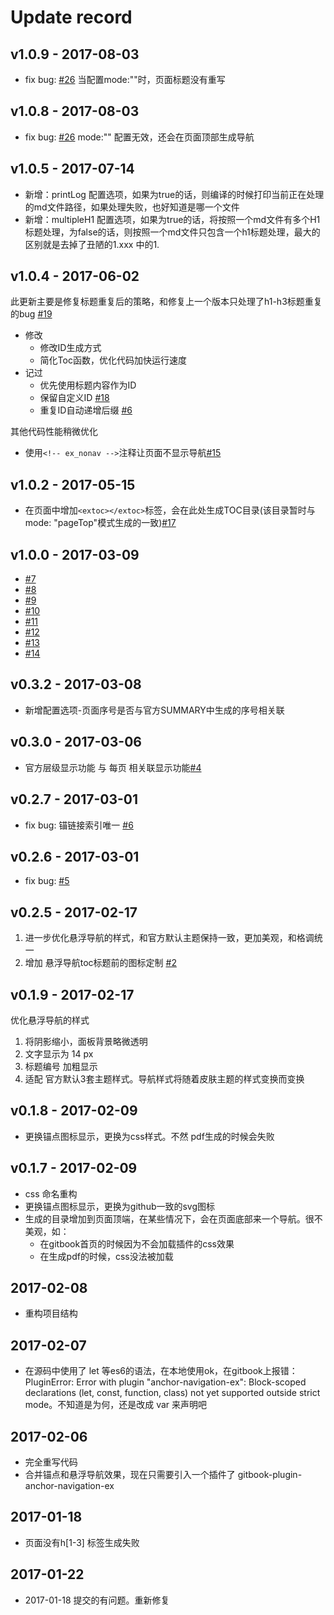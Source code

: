 # Update record






























<extoc></extoc>

## v1.0.9 - 2017-08-03
- fix bug: [#26](https://github.com/zq99299/gitbook-plugin-anchor-navigation-ex/pull/26) 当配置mode:""时，页面标题没有重写

## v1.0.8 - 2017-08-03
- fix bug: [#26](https://github.com/zq99299/gitbook-plugin-anchor-navigation-ex/pull/26) mode:"" 配置无效，还会在页面顶部生成导航

## v1.0.5 - 2017-07-14
- 新增：printLog 配置选项，如果为true的话，则编译的时候打印当前正在处理的md文件路径，如果处理失败，也好知道是哪一个文件
- 新增：multipleH1 配置选项，如果为true的话，将按照一个md文件有多个H1标题处理，为false的话，则按照一个md文件只包含一个h1标题处理，最大的区别就是去掉了丑陋的1.xxx 中的1.

## v1.0.4 - 2017-06-02
此更新主要是修复标题重复后的策略，和修复上一个版本只处理了h1-h3标题重复的bug [#19](https://github.com/zq99299/gitbook-plugin-anchor-navigation-ex/pull/19)
- 修改
    - 修改ID生成方式
    - 简化Toc函数，优化代码加快运行速度
- 记过
    - 优先使用标题内容作为ID
    - 保留自定义ID [#18](https://github.com/zq99299/gitbook-plugin-anchor-navigation-ex/pull/18)
    - 重复ID自动递增后缀 [#6](https://github.com/zq99299/gitbook-plugin-anchor-navigation-ex/pull/6)

其他代码性能稍微优化
- 使用`<!-- ex_nonav -->`注释让页面不显示导航[#15](https://github.com/zq99299/gitbook-plugin-anchor-navigation-ex/pull/15)

## v1.0.2 - 2017-05-15
- 在页面中增加`<extoc></extoc>`标签，会在此处生成TOC目录(该目录暂时与mode: "pageTop"模式生成的一致)[#17](https://github.com/zq99299/gitbook-plugin-anchor-navigation-ex/pull/17)
 

## v1.0.0 - 2017-03-09
- [#7](https://github.com/zq99299/gitbook-plugin-anchor-navigation-ex/pull/7)
- [#8](https://github.com/zq99299/gitbook-plugin-anchor-navigation-ex/pull/8)
- [#9](https://github.com/zq99299/gitbook-plugin-anchor-navigation-ex/pull/9)
- [#10](https://github.com/zq99299/gitbook-plugin-anchor-navigation-ex/pull/10)
- [#11](https://github.com/zq99299/gitbook-plugin-anchor-navigation-ex/pull/11)
- [#12](https://github.com/zq99299/gitbook-plugin-anchor-navigation-ex/pull/12)
- [#13](https://github.com/zq99299/gitbook-plugin-anchor-navigation-ex/pull/13)
- [#14](https://github.com/zq99299/gitbook-plugin-anchor-navigation-ex/pull/14)

## v0.3.2 - 2017-03-08
- 新增配置选项-页面序号是否与官方SUMMARY中生成的序号相关联

## v0.3.0 - 2017-03-06
- 官方层级显示功能 与  每页 相关联显示功能[#4](https://github.com/zq99299/gitbook-plugin-anchor-navigation-ex/pull/4)


## v0.2.7 - 2017-03-01
- fix bug: 锚链接索引唯一 [#6](https://github.com/zq99299/gitbook-plugin-anchor-navigation-ex/pull/6)

## v0.2.6 - 2017-03-01
- fix bug: [#5](https://github.com/zq99299/gitbook-plugin-anchor-navigation-ex/pull/5)

## v0.2.5 - 2017-02-17

1. 进一步优化悬浮导航的样式，和官方默认主题保持一致，更加美观，和格调统一
2. 增加 悬浮导航toc标题前的图标定制 [#2](https://github.com/zq99299/gitbook-plugin-anchor-navigation-ex/issues/2)

## v0.1.9 - 2017-02-17
优化悬浮导航的样式

1. 将阴影缩小，面板背景略微透明
2. 文字显示为 14 px
3. 标题编号 加粗显示
4. 适配 官方默认3套主题样式。导航样式将随着皮肤主题的样式变换而变换

## v0.1.8 - 2017-02-09
* 更换锚点图标显示，更换为css样式。不然 pdf生成的时候会失败

## v0.1.7 - 2017-02-09
* css 命名重构
* 更换锚点图标显示，更换为github一致的svg图标
* 生成的目录增加到页面顶端，在某些情况下，会在页面底部来一个导航。很不美观，如：
  - 在gitbook首页的时候因为不会加载插件的css效果
  - 在生成pdf的时候，css没法被加载

## 2017-02-08
* 重构项目结构

## 2017-02-07
* 在源码中使用了 let 等es6的语法，在本地使用ok，在gitbook上报错：PluginError: Error with plugin "anchor-navigation-ex": Block-scoped declarations (let, const, function, class) not yet supported outside strict mode。不知道是为何，还是改成 var 来声明吧

## 2017-02-06
* 完全重写代码
* 合并锚点和悬浮导航效果，现在只需要引入一个插件了 gitbook-plugin-anchor-navigation-ex

## 2017-01-18
* 页面没有h[1-3] 标签生成失败

## 2017-01-22
* 2017-01-18 提交的有问题。重新修复